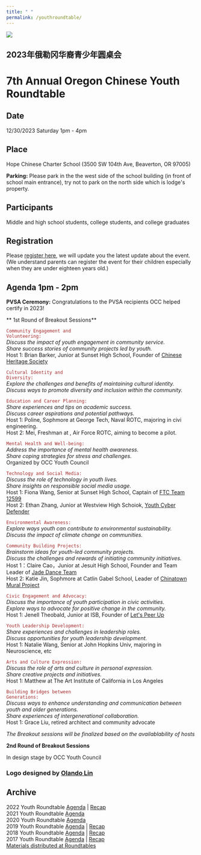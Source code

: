 ```yaml
---
title: " "
permalink: /youthroundtable/
---
```


![](https://res.cloudinary.com/dhngj18do/image/upload/f_auto,q_auto/v1/images/communities/youthroundtable_logo3)

## 2023年俄勒冈华裔青少年圆桌会
# 7th Annual Oregon Chinese Youth Roundtable

## Date
12/30/2023 Saturday 1pm - 4pm

## Place
Hope Chinese Charter School (3500 SW 104th Ave, Beaverton, OR 97005)

**Parking:** Please park in the the west side of the school building (in front of school main entrance), try not to park on the north side which is lodge's property.

## Participants

Middle and high school students, college students, and college graduates

## Registration

Please [register here](https://docs.google.com/forms/d/e/1FAIpQLSc946VK4VMu2ZZK_mgEl-2QBBaTOLoIwdgKmCw3K9CXkgN2Kg/viewform?usp=sf_link), we will update you the latest update about the event. (We understand parents can register the event for their children especially when they are under eighteen years old.)

## Agenda 1pm - 2pm

**PVSA Ceremony:** Congratulations to the PVSA recipients OCC helped certify in 2023!

** 1st Round of Breakout Sessions**

<code style="color:brown">Community Engagement and Volunteering:</code>  
*Discuss the impact of youth engagement in community service.*  
*Share success stories of community projects led by youth.*  
Host 1: Brian Barker, Junior at Sunset High School, Founder of [Chinese Heritage Society](https://sites.google.com/view/sunsetchs/home)  

<code style="color:brown">Cultural Identity and Diversity:</code>  
*Explore the challenges and benefits of maintaining cultural identity.*  
*Discuss ways to promote diversity and inclusion within the community.*  

<code style="color:brown">Education and Career Planning:</code>  
*Share experiences and tips on academic success.*  
*Discuss career aspirations and potential pathways.*  
Host 1: Poline, Sophmore at George Tech, Naval ROTC, majoring in civi engineering.  
Host 2: Mei, Freshman at , Air Force ROTC, aiming to become a pilot.  

<code style="color:brown">Mental Health and Well-being:</code>  
*Address the importance of mental health awareness.*  
*Share coping strategies for stress and challenges.*  
Organized by OCC Youth Council  

<code style="color:brown">Technology and Social Media:</code>  
*Discuss the role of technology in youth lives.*  
*Share insights on responsible social media usage.*  
Host 1: Fiona Wang, Senior at Sunset High School, Captain of [FTC Team 12599](https://overchargedrobotics.org/)  
Host 2: Ethan Zhang, Junior at Westview High Schoiok, [Youth Cyber Defender](https://www.youthcyberdefender.org/)  

<code style="color:brown">Environmental Awareness:</code>  
*Explore ways youth can contribute to environmental sustainability.*  
*Discuss the impact of climate change on communities.*  

<code style="color:brown">Community Building Projects:</code>  
*Brainstorm ideas for youth-led community projects.*  
*Discuss the challenges and rewards of initiating community initiatives.*  
Host 1：Claire Cao，Junior at Jesuit High School, Founder and Team Leader of [Jade Dance Team](https://pdxchinese.org/youthdance/)  
Host 2: Katie Jin, Sophmore at Catlin Gabel School, Leader of [Chinatown Mural Project](https://pdxchinese.org/murals_in_chinatown_2023/)  

<code style="color:brown">Civic Engagement and Advocacy:</code>  
*Discuss the importance of youth participation in civic activities.*  
*Explore ways to advocate for positive change in the community.*  
Host 1: Jenell Theobald, Junior at ISB, Founder of [Let's Peer Up](https://letspeerup.godaddysites.com/)  

<code style="color:brown">Youth Leadership Development:</code>  
*Share experiences and challenges in leadership roles.*  
*Discuss opportunities for youth leadership development.*  
Host 1: Natalie Wang, Senior at John Hopkins Univ, majoring in Neuroscience, etc  

<code style="color:brown">Arts and Culture Expression:</code>  
*Discuss the role of arts and culture in personal expression.*  
*Share creative projects and initiatives.*  
Host 1: Matthew at The Art Institute of California in Los Angeles  

<code style="color:brown">Building Bridges between Generations:</code>  
*Discuss ways to enhance understanding and communication between youth and older generations.*  
*Share experiences of intergenerational collaboration.*  
Host 1: Grace Liu, retired architect and community advocate  

*The Breakout sessions will be finalized based on the availablability of hosts*

**2nd Round of Breakout Sessions**

In design stage by OCC Youth Council

### Logo designed by [Olando Lin](https://www.linkedin.com/in/olando-lin-3696ab37/)

## Archive

2022 Youth Roundtable [Agenda](/assets/pdf/youth-roundtable-2022.pdf) | [Recap](http://pdxchinese.org/youth_roundtable_2022-recap/)  
2021 Youth Roundtable [Agenda](/assets/pdf/youth-roundtable-2021.pdf)  
2020 Youth Roundtable [Agenda](/assets/pdf/youth-roundtable-2020.pdf)  
2019 Youth Roundtable [Agenda](/assets/pdf/youth-roundtable-2019.pdf) | [Recap](http://pdxchinese.org/youth-roundtable-2019-recap/)  
2018 Youth Roundtable [Agenda](/assets/pdf/youth-roundtable-2018.pdf) | [Recap](http://pdxchinese.org/youth-roundtable-2018-recap/)  
2017 Youth Roundtable [Agenda](/assets/pdf/youth-roundtable-2017.pdf) | [Recap](http://pdxchinese.org/youth-roundtable-2017-recap/)  
[Materials distributed at Roundtables](http://pdxchinese.org/resources/benefits_resources/roundtable/)
